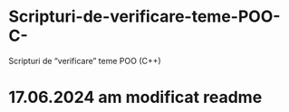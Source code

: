 # Scripturi-de-verificare-teme-POO-C-
Scripturi de “verificare” teme POO (C++)

# 17.06.2024 am modificat readme